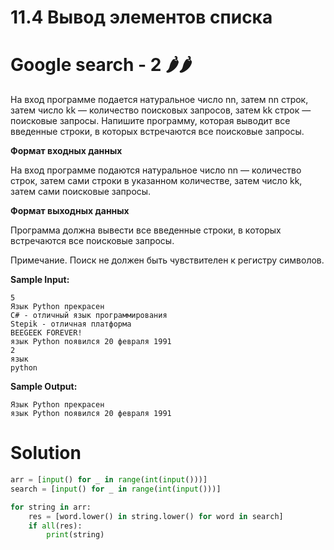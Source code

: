 # 11.4 Вывод элементов списка

# Google search - 2 🌶️🌶️

На вход программе подается натуральное число nn, затем nn строк, затем число kk — количество поисковых запросов, затем
kk строк — поисковые запросы. Напишите программу, которая выводит все введенные строки, в которых встречаются все
поисковые запросы.

**Формат входных данных**

На вход программе подаются натуральное число nn — количество строк, затем сами строки в указанном количестве, затем
число kk, затем сами поисковые запросы.

**Формат выходных данных**

Программа должна вывести все введенные строки, в которых встречаются все поисковые запросы.

Примечание. Поиск не должен быть чувствителен к регистру символов.

**Sample Input:**

```
5
Язык Python прекрасен
C# - отличный язык программирования
Stepik - отличная платформа
BEEGEEK FOREVER!
язык Python появился 20 февраля 1991
2
язык
python
```

**Sample Output:**

```
Язык Python прекрасен
язык Python появился 20 февраля 1991
```

# Solution

```python
arr = [input() for _ in range(int(input()))]
search = [input() for _ in range(int(input()))]

for string in arr:
    res = [word.lower() in string.lower() for word in search]
    if all(res):
        print(string)
```